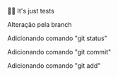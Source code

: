 🐱‍👓 It's just tests 

Alteração pela branch
 
Adicionando comando "git status"


Adicionando comando "git commit"


Adicionando comando "git add"

